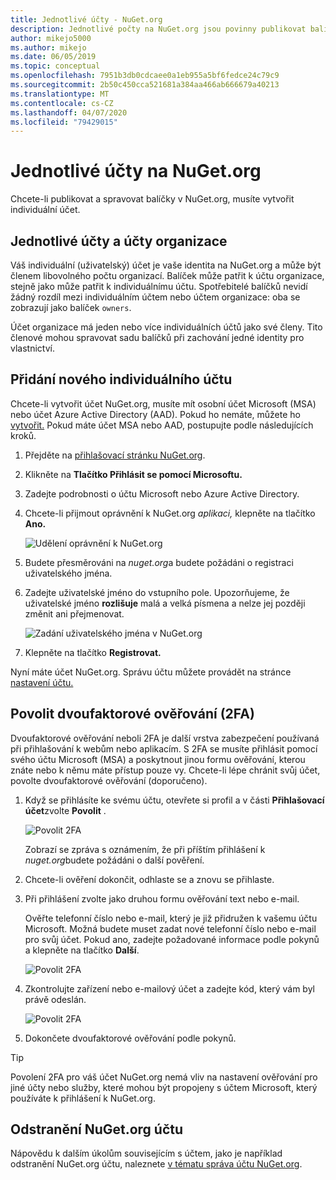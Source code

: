 ```yaml
---
title: Jednotlivé účty - NuGet.org
description: Jednotlivé počty na NuGet.org jsou povinny publikovat balíky
author: mikejo5000
ms.author: mikejo
ms.date: 06/05/2019
ms.topic: conceptual
ms.openlocfilehash: 7951b3db0cdcaee0a1eb955a5bf6fedce24c79c9
ms.sourcegitcommit: 2b50c450cca521681a384aa466ab666679a40213
ms.translationtype: MT
ms.contentlocale: cs-CZ
ms.lasthandoff: 04/07/2020
ms.locfileid: "79429015"
---
```

# <a name="individual-accounts-on-nugetorg"></a>Jednotlivé účty na NuGet.org

Chcete-li publikovat a spravovat balíčky v NuGet.org, musíte vytvořit individuální účet.

## <a name="individual-accounts-vs-organization-accounts"></a>Jednotlivé účty a účty organizace

Váš individuální (uživatelský) účet je vaše identita na NuGet.org a může být členem libovolného počtu organizací. Balíček může patřit k účtu organizace, stejně jako může patřit k individuálnímu účtu. Spotřebitelé balíčků nevidí žádný rozdíl mezi individuálním účtem nebo účtem organizace: oba se zobrazují jako balíček `owners`.

Účet organizace má jeden nebo více individuálních účtů jako své členy. Tito členové mohou spravovat sadu balíčků při zachování jedné identity pro vlastnictví.

## <a name="add-a-new-individual-account"></a>Přidání nového individuálního účtu

Chcete-li vytvořit účet NuGet.org, musíte mít osobní účet Microsoft (MSA) nebo účet Azure Active Directory (AAD). Pokud ho nemáte, můžete ho [vytvořit.](https://signup.live.com) Pokud máte účet MSA nebo AAD, postupujte podle následujících kroků.

1. Přejděte na [přihlašovací stránku NuGet.org](https://www.nuget.org/users/account/LogOn).

1. Klikněte na **Tlačítko Přihlásit se pomocí Microsoftu.**

1. Zadejte podrobnosti o účtu Microsoft nebo Azure Active Directory.

1. Chcete-li přijmout oprávnění k NuGet.org *aplikaci,* klepněte na tlačítko **Ano.**

   ![Udělení oprávnění k NuGet.org](media/nuget-org-permissions.png)

1. Budete přesměrováni na *nuget.org*a budete požádáni o registraci uživatelského jména.

1. Zadejte uživatelské jméno do vstupního pole. Upozorňujeme, že uživatelské jméno **rozlišuje** malá a velká písmena a nelze jej později změnit ani přejmenovat.

   ![Zadání uživatelského jména v NuGet.org](media/nuget-org-register.png) 

1. Klepněte na tlačítko **Registrovat.**

Nyní máte účet NuGet.org. Správu účtu můžete provádět na stránce [nastavení účtu.](https://www.nuget.org/account)

## <a name="enable-two-factor-authentication-2fa"></a>Povolit dvoufaktorové ověřování (2FA)

Dvoufaktorové ověřování neboli 2FA je další vrstva zabezpečení používaná při přihlašování k webům nebo aplikacím. S 2FA se musíte přihlásit pomocí svého účtu Microsoft (MSA) a poskytnout jinou formu ověřování, kterou znáte nebo k němu máte přístup pouze vy. Chcete-li lépe chránit svůj účet, povolte dvoufaktorové ověřování (doporučeno).

1. Když se přihlásíte ke svému účtu, otevřete si profil a v části **Přihlašovací účet**zvolte **Povolit** .

   ![Povolit 2FA](media/nuget-org-register-2fa.png)

   Zobrazí se zpráva s oznámením, že při příštím přihlášení k *nuget.org*budete požádáni o další pověření.

2. Chcete-li ověření dokončit, odhlaste se a znovu se přihlaste.

3. Při přihlášení zvolte jako druhou formu ověřování text nebo e-mail.

   Ověřte telefonní číslo nebo e-mail, který je již přidružen k vašemu účtu Microsoft. Možná budete muset zadat nové telefonní číslo nebo e-mail pro svůj účet. Pokud ano, zadejte požadované informace podle pokynů a klepněte na tlačítko **Další**.

   ![Povolit 2FA](media/nuget-org-sign-in-2fa.png)

4. Zkontrolujte zařízení nebo e-mailový účet a zadejte kód, který vám byl právě odeslán.

   ![Povolit 2FA](media/nuget-org-enter-code-2fa.png)

5. Dokončete dvoufaktorové ověřování podle pokynů.

> [!Tip]
> Povolení 2FA pro váš účet NuGet.org nemá vliv na nastavení ověřování pro jiné účty nebo služby, které mohou být propojeny s účtem Microsoft, který používáte k přihlášení k NuGet.org.

## <a name="delete-a-nugetorg-account"></a>Odstranění NuGet.org účtu

Nápovědu k dalším úkolům souvisejícím s účtem, jako je například odstranění NuGet.org účtu, naleznete [v tématu správa účtu NuGet.org](nuget-org-faq.md#nugetorg-account-management).
